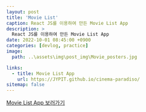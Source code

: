 ```yaml
---
layout: post
title: 'Movie List'
caption: React JS를 이용하여 만든 Movie List App
description: >
  React JS를 이용하여 만든 Movie List App
date: 2022-10-01 08:45:00 +0900
categories: [devlog, practice]  
image: 
  path: ..\assets\img\post_img\Movie_posters.jpg

links:
  - title: Movie List App
    url: https://JYPIT.github.io/cinema-paradiso/
sitemap: false
---
```


<a href="https://JYPIT.github.io/cinema-paradiso/" target="_blank">Movie List App 보러가기
